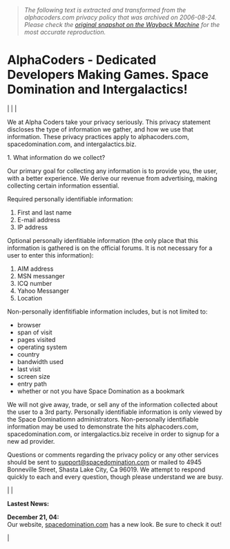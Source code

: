 > *The following text is extracted and transformed from the alphacoders.com privacy policy that was archived on 2006-08-24. Please check the [original snapshot on the Wayback Machine](https://web.archive.org/web/20060824201318id_/http%3A//www.alphacoders.com/privacy.html) for the most accurate reproduction.*

# AlphaCoders - Dedicated Developers Making Games. Space Domination and Intergalactics!

|  |  | 

We at Alpha Coders take your privacy seriously. This privacy statement discloses the type of information we gather, and how we use that information. These privacy practices apply to alphacoders.com, spacedomination.com, and intergalactics.biz.

1\. What information do we collect? 

Our primary goal for collecting any information is to provide you, the user, with a better experience. We derive our revenue from advertising, making collecting certain information essential.

Required personally identifiable information:

  1. First and last name
  2. E-mail address
  3. IP address 



Optional personally idenfitiable information (the only place that this information is gathered is on the official forums. It is not necessary for a user to enter this information):

  1. AIM address
  2. MSN messanger
  3. ICQ number
  4. Yahoo Messanger
  5. Location



Non-personally idenfitifiable information includes, but is not limited to:

  * browser
  * span of visit
  * pages visited
  * operating system
  * country
  * bandwidth used
  * last visit
  * screen size
  * entry path
  * whether or not you have Space Domination as a bookmark



We will not give away, trade, or sell any of the information collected about the user to a 3rd party. Personally identifiable information is only viewed by the Space Dominatiomn administrators. Non-personally identifiable information may be used to demonstrate the hits alphacoders.com, spacedomination.com, or intergalactics.biz receive in order to signup for a new ad provider. 

Questions or comments regarding the privacy policy or any other services should be sent to support@spacedomination.com or mailed to 4945 Bonneville Street, Shasta Lake City, Ca 96019. We attempt to respond quickly to each and every question, though please understand we are busy. 

|  | 

**Lastest News:**

**December 21, 04:**  
Our website, [spacedomination.com](http://www.spacedomination.com/) has a new look. Be sure to check it out!

| 

